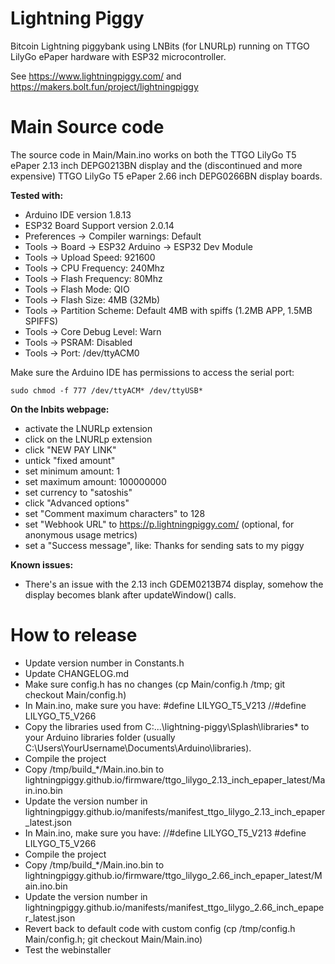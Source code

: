 Lightning Piggy
====

Bitcoin Lightning piggybank using LNBits (for LNURLp) running on TTGO LilyGo ePaper hardware with ESP32 microcontroller.

See https://www.lightningpiggy.com/ and https://makers.bolt.fun/project/lightningpiggy

Main Source code
===========

The source code in Main/Main.ino works on both the TTGO LilyGo T5 ePaper 2.13 inch DEPG0213BN display and the (discontinued and more expensive) TTGO LilyGo T5 ePaper 2.66 inch DEPG0266BN display boards.

**Tested with:**

- Arduino IDE version 1.8.13
- ESP32 Board Support version 2.0.14
- Preferences -> Compiler warnings: Default
- Tools -> Board -> ESP32 Arduino -> ESP32 Dev Module
- Tools -> Upload Speed: 921600
- Tools -> CPU Frequency: 240Mhz
- Tools -> Flash Frequency: 80Mhz
- Tools -> Flash Mode: QIO
- Tools -> Flash Size: 4MB (32Mb)
- Tools -> Partition Scheme: Default 4MB with spiffs (1.2MB APP, 1.5MB SPIFFS)
- Tools -> Core Debug Level: Warn
- Tools -> PSRAM: Disabled
- Tools -> Port: /dev/ttyACM0

Make sure the Arduino IDE has permissions to access the serial port:

`sudo chmod -f 777 /dev/ttyACM* /dev/ttyUSB*`

**On the lnbits webpage:**

- activate the LNURLp extension
- click on the LNURLp extension
- click "NEW PAY LINK"
- untick "fixed amount"
- set minimum amount: 1
- set maximum amount: 100000000
- set currency to "satoshis"
- click "Advanced options"
- set "Comment maximum characters" to 128
- set "Webhook URL" to https://p.lightningpiggy.com/ (optional, for anonymous usage metrics)
- set a "Success message", like: Thanks for sending sats to my piggy

**Known issues:**
- There's an issue with the 2.13 inch GDEM0213B74 display, somehow the display becomes blank after updateWindow() calls.

How to release
==============
- Update version number in Constants.h
- Update CHANGELOG.md
- Make sure config.h has no changes (cp Main/config.h /tmp; git checkout Main/config.h)
- In Main.ino, make sure you have:
#define LILYGO_T5_V213
//#define LILYGO_T5_V266
- Copy the libraries used from C:\...\lightning-piggy\Splash\libraries\* to your Arduino libraries folder (usually C:\Users\YourUsername\Documents\Arduino\libraries).
- Compile the project
- Copy /tmp/build_*/Main.ino.bin to lightningpiggy.github.io/firmware/ttgo_lilygo_2.13_inch_epaper_latest/Main.ino.bin
- Update the version number in lightningpiggy.github.io/manifests/manifest_ttgo_lilygo_2.13_inch_epaper_latest.json
- In Main.ino, make sure you have:
//#define LILYGO_T5_V213
#define LILYGO_T5_V266
- Compile the project
- Copy /tmp/build_*/Main.ino.bin to lightningpiggy.github.io/firmware/ttgo_lilygo_2.66_inch_epaper_latest/Main.ino.bin
- Update the version number in lightningpiggy.github.io/manifests/manifest_ttgo_lilygo_2.66_inch_epaper_latest.json
- Revert back to default code with custom config (cp /tmp/config.h Main/config.h; git checkout Main/Main.ino)
- Test the webinstaller
